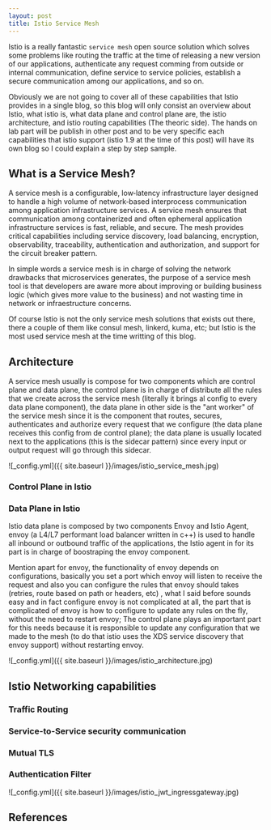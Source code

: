 ```yaml
---
layout: post
title: Istio Service Mesh
---
```


Istio is a really fantastic `service mesh`  open source solution which solves some problems like routing the traffic at the time of releasing a new version of our applications, authenticate any request comming from outside or internal communication, define service to service policies, establish a secure communication among our applications, and so on. 

Obviously we are not going to cover all of these capabilities that Istio provides in a single blog, so this blog will only consist an overview about Istio, what istio is, what data plane and control plane are, the istio architecture, and istio routing capabilities (The theoric side). The hands on lab part will be publish in other post and to be very specific each capabilities that istio support (istio 1.9 at the time of this post) will have its own blog so I could explain a step by step sample. 



## What is a Service Mesh?

A service mesh is a configurable, low‑latency infrastructure layer designed to handle a high volume of network‑based interprocess communication among application infrastructure services. A service mesh ensures that communication among containerized and often ephemeral application infrastructure services is fast, reliable, and secure. The mesh provides critical capabilities including service discovery, load balancing, encryption, observability, traceability, authentication and authorization, and support for the circuit breaker pattern.

In simple words a service mesh is in charge of solving the network drawbacks that microservices generates, the purpose of a service mesh tool is that developers are aware more about improving or building  business logic (which gives more value to the business) and not wasting time in network or infraestructure concerns.

Of course Istio is not the only service mesh solutions that exists out there, there a couple of them like consul mesh, linkerd, kuma, etc; but Istio is the most used service mesh at the time writting of this blog.   


## Architecture

A service mesh usually is compose for two components which are control plane and data plane, the control plane is in charge of distribute all the rules that we create across the service mesh (literally it brings al config to every data plane component), the data plane in other side is the "ant worker" of the service mesh since it is the component that routes, secures, authenticates and authorize every request that we configure (the data plane receives this config from de control plane);  the data plane is usually located next to the applications (this is the sidecar pattern) since every input or output request will go through this sidecar. 


![_config.yml]({{ site.baseurl }}/images/istio_service_mesh.jpg)
 

### Control Plane in Istio



### Data Plane in Istio

Istio data plane is composed by two components Envoy and Istio Agent, envoy (a L4/L7 performant load balancer written in c++) is used to handle all inbound or outbound traffic of the applications, the Istio agent in for its part is in charge of boostraping the envoy component.

Mention apart for envoy, the functionality of envoy depends on configurations, basically you set a port which envoy will listen to receive the request and also you can configure the rules that envoy should takes (retries, route based on path or headers, etc) , what I said before sounds easy and in fact configure envoy is not complicated at all, the part that is complicated of envoy is how to configure to update any rules on the fly, without the need to restart envoy; The control plane plays an important part for this needs because it is responsible to update any configuration that we made to the mesh (to do that istio uses the XDS service discovery that envoy support) without restarting envoy.


![_config.yml]({{ site.baseurl }}/images/istio_architecture.jpg)


## Istio Networking capabilities


###  Traffic Routing


###  Service-to-Service security communication


### Mutual TLS


### Authentication Filter


![_config.yml]({{ site.baseurl }}/images/istio_jwt_ingressgateway.jpg)


## References


